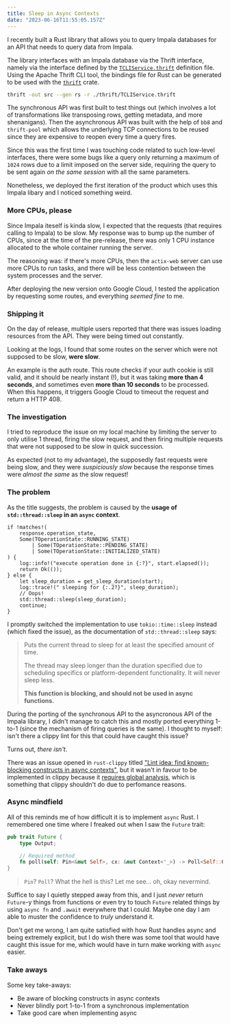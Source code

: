 ```yaml
---
title: Sleep in Async Contexts
date: "2023-06-16T11:55:05.157Z"
---
```


I recently built a Rust library that allows you to query Impala databases for an API that needs to query data from Impala.

The library interfaces with an Impala database via the Thrift interface, namely via the interface defined by the [`TCLIService.thrift`](https://github.com/apache/hive/blob/master/service-rpc/if/TCLIService.thrift) definition file. Using the Apache Thrift CLI tool, the bindings file for Rust can be generated to be used with the [`thrift`](https://crates.io/crates/thrift) crate.

```sh
thrift -out src --gen rs -r ./thrift/TCLIService.thrift
```

The synchronous API was first built to test things out (which involves a lot of transformations like transposing rows, getting metadata, and more shenanigans). Then the asynchronous API was built with the help of `bb8` and `thrift-pool` which allows the underlying TCP connections to be reused since they are expensive to reopen every time a query fires.

Since this was the first time I was touching code related to such low-level interfaces, there were some bugs like a query only returning a maximum of `1024` rows due to a limit imposed on the server side, requiring the query to be sent again _on the same session_ with all the same parameters.

Nonetheless, we deployed the first iteration of the product which uses this Impala libary and I noticed something weird.

### More CPUs, please

Since Impala iteself is kinda slow, I expected that the requests (that requires calling to Impala) to be slow. My response was to bump up the number of CPUs, since at the time of the pre-release, there was only 1 CPU instance allocated to the whole container running the server. 

The reasoning was: if there's more CPUs, then the `actix-web` server can use more CPUs to run tasks, and there will be less contention between the system processes and the server.

After deploying the new version onto Google Cloud, I tested the application by requesting some routes, and everything _seemed fine_ to me.

### Shipping it
On the day of release, multiple users reported that there was issues loading resources from the API. They were being timed out constantly.

Looking at the logs, I found that some routes on the server which were not supposed to be slow, **were slow**. 

An example is the auth route. This route checks if your auth cookie is still valid, and it should be nearly instant (!), but it was taking **more than 4 seconds**, and sometimes even **more than 10 seconds** to be processed. When this happens, it triggers Google Cloud to timeout the request and return a HTTP 408.

### The investigation

I tried to reproduce the issue on my local machine by limiting the server to only utilise 1 thread, firing the slow request, and then firing multiple requests that were not supposed to be slow in quick succession.

As expected (not to my advantage), the supposedly fast requests were being slow, and they were _suspiciously slow_ because the response times were _almost the same_ as the slow request!

### The problem

As the title suggests, the problem is caused by the **usage of `std::thread::sleep` in an `async` context**. 

```rust{12-13}
if !matches!(
    response.operation_state,
    Some(TOperationState::RUNNING_STATE)
        | Some(TOperationState::PENDING_STATE)
        | Some(TOperationState::INITIALIZED_STATE)
) {
    log::info!("execute operation done in {:?}", start.elapsed());
    return Ok(());
} else {
    let sleep_duration = get_sleep_duration(start);
    log::trace!(" sleeping for {:.2?}", sleep_duration);
    // Oops!
    std::thread::sleep(sleep_duration);
    continue;
}
```

I promptly switched the implementation to use `tokio::time::sleep` instead (which fixed the issue), as the documentation of `std::thread::sleep` says:

> Puts the current thread to sleep for at least the specified amount of time.
>
> The thread may sleep longer than the duration specified due to scheduling specifics or 
> platform-dependent functionality. It will never sleep less.
>
> **This function is blocking, and should not be used in async functions.**
>

During the porting of the synchronous API to the asyncronous API of the Impala library, I didn't manage to catch this and mostly ported everything 1-to-1 (since the mechanism of firing queries is the same). I thought to myself: isn't there a clippy lint for this that could have caught this issue?

Turns out, _there isn't_. 

There was an issue opened in `rust-clippy` titled ["Lint idea: find known-blocking constructs in async contexts"](https://github.com/rust-lang/rust-clippy/issues/4377), but it wasn't in favour to be implemented in clippy because it [requires global analysis](https://github.com/rust-lang/rust-clippy/pull/9857#issuecomment-1316377961), which is something that clippy shouldn't do due to perfomance reasons.

### Async mindfield

All of this reminds me of how difficult it is to implement `async` Rust. I remembered one time where I freaked out when I saw the `Future` trait:

```rust
pub trait Future {
    type Output;

    // Required method
    fn poll(self: Pin<&mut Self>, cx: &mut Context<'_>) -> Poll<Self::Output>;
}
```

> `Pin`? `Poll`? What the hell is this? Let me see... oh, okay nevermind.

Suffice to say I quietly stepped away from this, and I just _never_ return `Future`-y things from functions or even try to touch `Future` related things by using `async fn` and `.await` everywhere that I could. Maybe one day I am able to muster the confidence to _truly_ understand it.

Don't get me wrong, I am quite satisfied with how Rust handles async and being extremely explicit, but I do wish there was some tool that would have caught this issue for me, which would have in turn make working with `async` easier.

### Take aways

Some key take-aways:
- Be aware of blocking constructs in async contexts
- Never blindly port 1-to-1 from a synchronous implementation
- Take good care when implementing async
